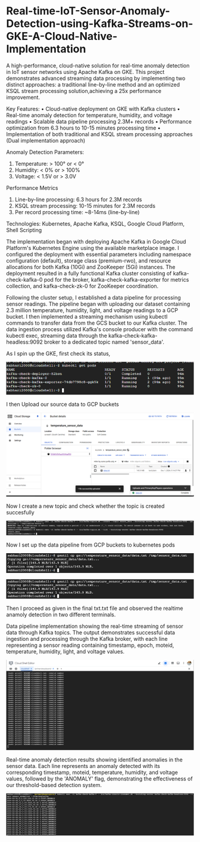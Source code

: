 # Real-time-IoT-Sensor-Anomaly-Detection-using-Kafka-Streams-on-GKE-A-Cloud-Native-Implementation
A high-performance, cloud-native solution for real-time anomaly detection in IoT sensor networks using Apache Kafka on GKE. This project demonstrates advanced streaming data processing by implementing two distinct approaches: a traditional line-by-line method and an optimized KSQL stream processing solution,achieving a 25x performance improvement. 

Key Features:
• Cloud-native deployment on GKE with Kafka clusters
• Real-time anomaly detection for temperature, humidity, and voltage readings
• Scalable data pipeline processing 2.3M+ records
• Performance optimization from 6.3 hours to 10-15 minutes processing time
• Implementation of both traditional and KSQL stream processing approaches (Dual implementation approach)

Anomaly Detection Parameters:
1. Temperature: > 100° or < 0°
2. Humidity: < 0% or > 100%
3. Voltage: < 1.5V or > 3.0V

Performance Metrics
1. Line-by-line processing: 6.3 hours for 2.3M records
2.  KSQL stream processing: 10-15 minutes for 2.3M records
3.  Per record processing time: ~8-14ms (line-by-line)

Technologies: Kubernetes, Apache Kafka, KSQL, Google Cloud Platform, Shell Scripting

The implementation began with deploying Apache Kafka in Google Cloud Platform's Kubernetes Engine using the available marketplace image. I configured the deployment with essential parameters including namespace configuration (default), storage class (premium-rwo), and resource allocations for both Kafka (10Gi) and ZooKeeper (5Gi) instances. The deployment resulted in a fully functional Kafka cluster consisting of kafka-check-kafka-0 pod for the broker, kafka-check-kafka-exporter for metrics collection, and kafka-check-zk-0 for ZooKeeper coordination.

Following the cluster setup, I established a data pipeline for processing sensor readings. The pipeline began with uploading our dataset containing 2.3 million temperature, humidity, light, and voltage readings to a GCP bucket. I then implemented a streaming mechanism using kubectl commands to transfer data from the GCS bucket to our Kafka cluster. The data ingestion process utilized Kafka's console producer with the command kubectl exec, streaming data through the kafka-check-kafka-headless:9092 broker to a dedicated topic named 'sensor_data'.

As I spin up the GKE, first check its status,

![pod check](initial_pod_check.png)

I then Upload our source data to GCP buckets

![bucket](data.png)

Now I create a new topic and check whether the topic is created succesfully

![topic](topic.png)

Now I set up the data pipeline from GCP buckets to kubernetes pods

![image](pipeline1.png)

![image](pipeline1.png)

Then I proceed as given in the final txt.txt file and observed the realtime anamoly detection in two different terminals.

Data pipeline implementation showing the real-time streaming of sensor data through Kafka topics. The output demonstrates successful data ingestion and processing through the Kafka broker, with each line representing a sensor reading containing timestamp, epoch, moteid, temperature, humidity, light, and voltage values.

![image](res_read.png)

Real-time anomaly detection results showing identified anomalies in the sensor data. Each line represents an anomaly detected with its corresponding timestamp, moteid, temperature, humidity, and voltage values, followed by the 'ANOMALY' flag, demonstrating the effectiveness of our threshold-based detection system.

![image](res_detect.png)
